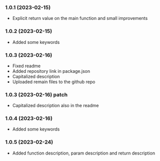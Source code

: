 ### **1.0.1** (2023-02-15)
- Explicit return value on the main function and small improvements
### **1.0.2** (2023-02-15)
- Added some keywords
### **1.0.3** (2023-02-16)
- Fixed readme
- Added repository link in package.json
- Capitalized description
- Uploaded remain files to the github repo
### **1.0.3** (2023-02-16) patch
- Capitalized description also in the readme
### **1.0.4** (2023-02-16)
- Added some keywords
### **1.0.5** (2023-02-24)
- Added function description, param description and return description